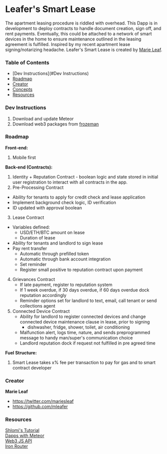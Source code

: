 # Leafer's Smart Lease

The apartment leasing procedure is riddled with overhead. This Dapp is in development to deploy contracts to handle document creation, sign off, and rent payments. Eventually, this could be attached to a network of smart devices in the home to ensure maintenance outlined in the leasing agreement is fulfilled. Inspired by my recent apartment lease signing/notarizing headache.
Leafer's Smart Lease is created by [Marie Leaf](https://twitter.com/mariesleaf).


### Table of Contents

* [Dev Instructions](#Dev Instructions)
* [Roadmap](#roadmap)
* [Creator](#creator)
* [Concepts](#concepts)
* [Resources](#Resources)

### Dev Instructions
1. Download and update Meteor
2. Download web3 packages from [frozeman](https://github.com/frozeman/simple-dapp-example/tree/master/app/.meteor)

### Roadmap

**Front-end:**  
1. Mobile first


**Back-end (Contracts):**  
1. Identity + Reputation Contract - boolean logic and state stored in initial user registration to interact with all contracts in the app.  
2. Pre-Processing Contract  
* Ability for tenants to apply for credit check and lease application  
* Implement background check logic, ID verification
* ID updated with approval boolean   
3. Lease Contract  
* Variables defined:  
    - USD/ETH/BTC amount on lease  
    - Duration of lease  
* Ability for tenants and landlord to sign lease  
* Pay rent transfer  
    - Automatic through prefilled token  
    - Automatic through bank account integration  
    - Set reminder  
    - Register small positive to reputation contract upon payment  
4. Grievances Contract
    - If late payment, register to reputation system
    - If 1 week overdue, if 30 days overdue, if 60 days overdue dock reputation accordingly  
    - Reminder options set for landlord to text, email, call tenant or send collections agent  
5. Connected Device Contract  
    - Ability for landlord to register connected devices and change connected device maintenance clause in lease, prior to signing  
        + dishwasher, fridge, shower, toilet, air conditioning
    - Malfunction alert, logs time, nature, and sends preprogrammed message to handy man/super's communication choice  
    - Landlord reputation dock if request not fulfilled in pre agreed time  

**Fuel Structure:**  
1. Smart Lease takes x% fee per transaction to pay for gas and to smart contract developer  

### Creator
**Marie Leaf**

* <https://twitter.com/mariesleaf>
* <https://github.com/mleafer>


### Resources

[Shlomi's Tutorial](https://www.youtube.com/playlist?list=PLH4m2oS2ratdoHFEkGvwvd7TkeTv4sa7Z)  
[Dapps with Meteor](https://github.com/ethereum/wiki/wiki/Dapp-using-Meteor)  
[Web3 JS API](https://github.com/ethereum/wiki/wiki/JavaScript-API)  
[Iron Router](https://github.com/iron-meteor/iron-router)  
